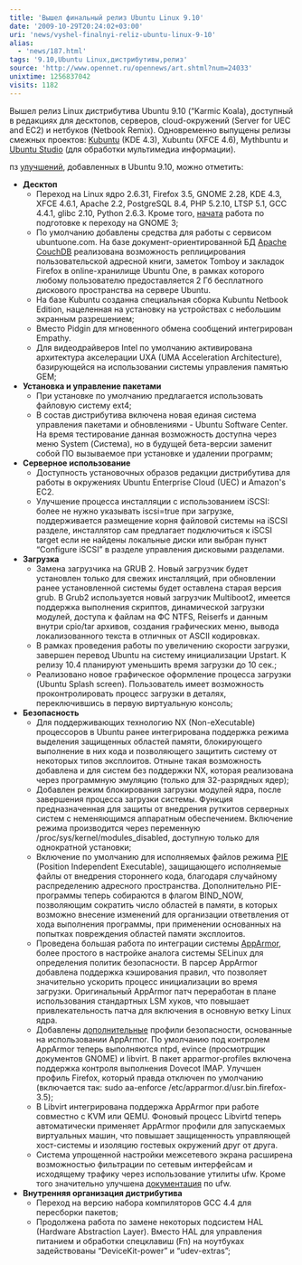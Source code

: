 ```yaml
---
title: 'Вышел финальный релиз Ubuntu Linux 9.10'
date: '2009-10-29T20:24:02+03:00'
uri: 'news/vyshel-finalnyi-reliz-ubuntu-linux-9-10'
alias: 
  - 'news/187.html'
tags: '9.10,Ubuntu Linux,дистрибутивы,релиз'
source: 'http://www.opennet.ru/opennews/art.shtml?num=24033'
unixtime: 1256837042
visits: 1182
---
```

Вышел релиз Linux дистрибутива Ubuntu 9.10 (“Karmic Koala), доступный в редакциях для десктопов, серверов, cloud-окружений (Server for UEC and EC2) и нетбуков (Netbook Remix). Одновременно выпущены релизы смежных проектов: [Kubuntu](http://www.kubuntu.org/news/9.10-release) (KDE 4.3),  Xubuntu (XFCE 4.6), Mythbuntu и [Ubuntu Studio](https://wiki.ubuntu.com/UbuntuStudio/9.10release_notes) (для обработки мультимедиа информации).

пз [улучшений](http://www.ubuntu.com/products/whatisubuntu/910features), добавленных в Ubuntu 9.10, можно отметить:

*   **Десктоп**
    *   Переход на Linux ядро 2.6.31, Firefox 3.5, GNOME 2.28, KDE 4.3,  XFCE 4.6.1, Apache 2.2, PostgreSQL 8.4, PHP 5.2.10, LTSP 5.1, GCC 4.4.1, glibc 2.10, Python 2.6.3. Кроме того, [начата](https://blueprints.launchpad.net/ubuntu/+spec/desktop-karmic-gnome-3) работа по подготовке к переходу на GNOME 3;
    *   По умолчанию добавлены средства для работы с сервисом ubuntuone.com. На базе документ-ориентированной БД [Apache CouchDB](http://couchdb.apache.org/) реализована возможность реплицирования пользовательской адресной книги, заметок Tomboy и закладок Firefox в online-хранилище Ubuntu One, в рамках которого любому пользователю предоставляется 2 Гб бесплатного дискового пространства на сервере Ubuntu.
    *   На базе Kubuntu созданна специальная сборка  Kubuntu Netbook Edition, нацеленная на установку на устройствах с небольшим экранным разрешением;
    *   Вместо Pidgin для мгновенного обмена сообщений интегрирован Empathy.
    *   Для видеодрайверов Intel по умолчанию активирована архитектура акселерации UXA (UMA Acceleration Architecture), базирующейся на использовании системы управления памятью GEM;
*   **Установка и управление пакетами**
    *   При установке по умолчанию предлагается использовать файловую систему ext4;
    *   В состав дистрибутива включена новая единая система управления пакетами и обновлениями - Ubuntu Software Center. На время тестирование данная возможность доступна через меню System (Система), но в будущей бета-версии заменит собой ПО вызываемое при установке и удалении программ;
*   **Серверное использование**
    *   Доступность установочных образов редакции дистрибутива для работы в окружениях Ubuntu Enterprise Cloud (UEC) и Amazon's EC2.
    *   Улучшение процесса инсталляции с использованием iSCSI: более не нужно указывать iscsi=true при загрузке, поддерживается размещение корня файловой системы на iSCSI разделе, инсталлятор сам предлагает подключиться к iSCSI target если не найдены локальные диски или выбран пункт “Configure iSCSI” в разделе управления дисковыми разделами.
*   **Загрузка**
    *   Замена загрузчика на GRUB 2. Новый загрузчик будет установлен только для свежих инсталляций, при обновлении ранее установленной системы будет оставлена старая версия grub. В Grub2 используется новый загрузчик Multiboot2, имеется поддержка выполнения скриптов, динамической загрузки модулей, доступа к файлам на ФС NTFS, Reiserfs и данным внутри cpio/tar архивов, создания графических меню, вывода локализованного текста в отличных от ASCII кодировках.
    *   В рамках проведения работы по увеличению скорости загрузки, завершен перевод Ubuntu на систему инициализации Upstart. К релизу 10.4 планируют уменьшить время загрузки до 10 сек.;
    *   Реализовано новое графическое оформление процесса загрузки (Ubuntu Splash screen). Пользователь имеет возможность проконтролировать процесс загрузки в деталях, переключившись в первую виртуальную консоль;
*   **Безопасность**
    *   Для поддерживающих технологию NX (Non-eXecutable) процессоров в Ubuntu ранее интегрирована поддержка режима выделения защищенных областей памяти, блокирующего выполнение в них кода и позволяющего защитить систему от некоторых типов эксплоитов. Отныне такая возможность добавлена и для систем без поддержки NX, которая реализована через программную эмуляцию (только для 32-разрядных ядер);
    *   Добавлен режим блокирования загрузки модулей ядра, после завершения процесса загрузки системы. Функция предназначенная для защиты от внедрения руткитов серверных систем с неменяющимся аппаратным обеспечением. Включение режима производится через переменную /proc/sys/kernel/modules\_disabled, доступную только для однократной установки;
    *   Включение по умолчанию для исполняемых файлов режима [PIE](http://en.wikipedia.org/wiki/Position-independent_code) (Position Independent Executable), защищающего исполняемые файлы от внедрения стороннего кода, благодаря случайному распределению адресного пространства. Дополнительно PIE-программы теперь собираются в флагом BIND\_NOW, позволяющим сократить число областей в памяти, в которых возможно внесение изменений для организации ответвления от хода выполнения программы, при применении основанных на попытках повреждения областей памяти эксплоитов.
    *   Проведена большая работа по интеграции системы [AppArmor](https://wiki.ubuntu.com/AppArmor), более простого в настройке аналога системы SELinux для определения политик безопасности. В парсер AppArmor добавлена поддержка кэширования правил, что позволяет значительно ускорить процесс инициализации во время загрузки. Оригинальный AppArmor патч переработан в плане использования стандартных LSM хуков, что повышает привлекательность патча для включения в основную ветку Linux ядра.
    *   Добавлены [дополнительные](https://wiki.ubuntu.com/SecurityTeam/KnowledgeBase/AppArmorProfiles) профили безопасности, основанные на использовании AppArmor. По умолчанию под контролем AppArmor теперь выполняются ntpd, evince (просмотрщик документов GNOME) и libvirt.  В пакет apparmor-profiles включена поддержка контроля выполнения Dovecot IMAP. Улучшен профиль Firefox, который правда отключен по умолчанию (включается так: sudo aa-enforce /etc/apparmor.d/usr.bin.firefox-3.5);
    *   В Libvirt интегрирована поддержка AppArmor при работе совместно с KVM или QEMU. Фоновый процесс Libvirtd теперь автоматически применяет AppArmor профили для запускаемых виртуальных машин, что повышает защищенность управляющей хост-системы и изоляцию гостевых окружений друг от друга.
    *   Система упрощенной настройки межсетевого экрана расширена возможностью фильтрации по сетевым интерфейсам и исходящему трафику через использование утилиты ufw. Кроме того значительно улучшена [документация](https://wiki.ubuntu.com/UbuntuFirewall#Features) по ufw.
*   **Внутренняя организация дистрибутива**
    *   Переход на версию набора компиляторов GCC 4.4 для пересборки пакетов;
    *   Продолжена работа по замене некоторых подсистем HAL (Hardware Abstraction Layer). Вместо HAL для управления питанием и обработки спецклавиш (Fn) на ноутбуках задействованы “DeviceKit-power” и “udev-extras”;
